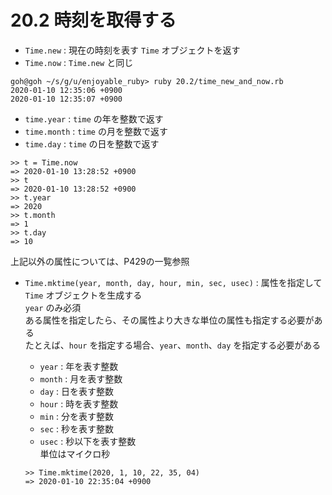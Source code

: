 # 20.2 時刻を取得する

- `Time.new` : 現在の時刻を表す `Time` オブジェクトを返す
- `Time.now` : `Time.new` と同じ

```
goh@goh ~/s/g/u/enjoyable_ruby> ruby 20.2/time_new_and_now.rb
2020-01-10 12:35:06 +0900
2020-01-10 12:35:07 +0900
```

- `time.year` : `time` の年を整数で返す
- `time.month` : `time` の月を整数で返す
- `time.day` : `time` の日を整数で返す

```
>> t = Time.now
=> 2020-01-10 13:28:52 +0900
>> t
=> 2020-01-10 13:28:52 +0900
>> t.year
=> 2020
>> t.month
=> 1
>> t.day
=> 10
```

上記以外の属性については、P429の一覧参照

- `Time.mktime(year, month, day, hour, min, sec, usec)` : 属性を指定して `Time` オブジェクトを生成する  
    `year` のみ必須  
    ある属性を指定したら、その属性より大きな単位の属性も指定する必要がある  
    たとえば、`hour` を指定する場合、`year`、`month`、`day` を指定する必要がある
    - `year` : 年を表す整数
    - `month` : 月を表す整数
    - `day` : 日を表す整数
    - `hour` : 時を表す整数
    - `min` : 分を表す整数
    - `sec` : 秒を表す整数
    - `usec` : 秒以下を表す整数  
        単位はマイクロ秒

    ```
    >> Time.mktime(2020, 1, 10, 22, 35, 04)
    => 2020-01-10 22:35:04 +0900
    ```

